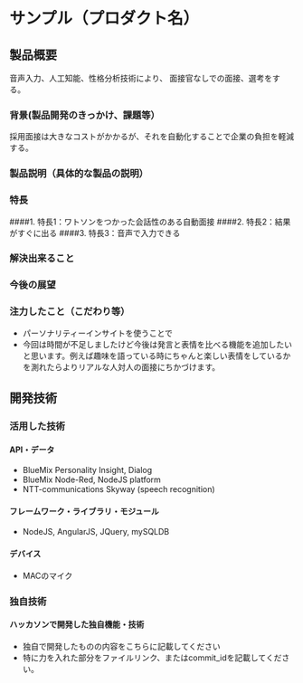 # サンプル（プロダクト名）
## 製品概要
音声入力、人工知能、性格分析技術により、
面接官なしでの面接、選考をする。
### 背景(製品開発のきっかけ、課題等）
採用面接は大きなコストがかかるが、それを自動化することで企業の負担を軽減する。
### 製品説明（具体的な製品の説明）
### 特長
####1. 特長1：ワトソンをつかった会話性のある自動面接
####2. 特長2：結果がすぐに出る
####3. 特長3：音声で入力できる


### 解決出来ること
### 今後の展望
### 注力したこと（こだわり等）
* パーソナリティーインサイトを使うことで
* 今回は時間が不足しましたけど今後は発言と表情を比べる機能を追加したいと思います。例えば趣味を語っている時にちゃんと楽しい表情をしているかを測れたらよりリアルな人対人の面接にちかづけます。


## 開発技術
### 活用した技術
#### API・データ
* BlueMix Personality Insight, Dialog 
* BlueMix Node-Red, NodeJS platform
* NTT-communications Skyway (speech recognition)

#### フレームワーク・ライブラリ・モジュール
* NodeJS, AngularJS, JQuery, mySQLDB

#### デバイス
* MACのマイク

### 独自技術
#### ハッカソンで開発した独自機能・技術
* 独自で開発したものの内容をこちらに記載してください
* 特に力を入れた部分をファイルリンク、またはcommit_idを記載してください。
